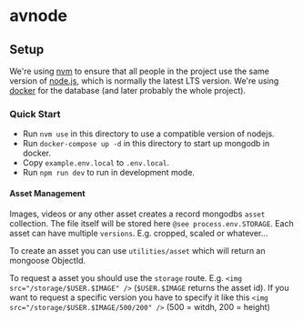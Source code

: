 avnode
======

Setup
-----

We're using [nvm][nvm] to ensure that all people in the project use the same version of [node.js][nodejs], which is normally the latest LTS version.
We're using [docker][docker] for the database (and later probably the whole project).

[nvm]: https://github.com/creationix/nvm
[nodejs]: https://nodejs.org
[docker]: https://www.docker.com

### Quick Start

* Run `nvm use` in this directory to use a compatible version of nodejs.
* Run `docker-compose up -d` in this directory to start up mongodb in docker.
* Copy `example.env.local` to `.env.local`.
* Run `npm run dev` to run in development mode.

#### Asset Management

Images, videos or any other asset creates a record mongodbs `asset` collection. The file itself will be stored here `@see process.env.STORAGE`.
Each asset can have multiple `versions`. E.g. cropped, scaled or whatever…

To create an asset you can use `utilities/asset` which will return an mongoose ObjectId.

To request a asset you should use the `storage` route. E.g. `<img src="/storage/$USER.$IMAGE" />` (`$USER.$IMAGE` returns the asset id).
If you want to request a specific version you have to specify it like this `<img src="/storage/$USER.$IMAGE/500/200" />` (500 = witdh, 200 = height)
